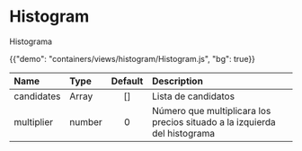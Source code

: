 # Histogram

<p class="description">Histograma</p>

{{"demo": "containers/views/histogram/Histogram.js", "bg": true}}

| Name       | Type   | Default | Description                                                  |
| :--------- | :----- | :-----: | :----------------------------------------------------------- |
| candidates | Array  |   []    | Lista de candidatos                                          |
| multiplier | number |    0    | Número que multiplicara los precios situado a la izquierda del histograma |



